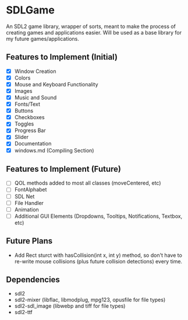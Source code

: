 # SDLGame
An SDL2 game library, wrapper of sorts, meant to make the process of creating games and applications easier.
Will be used as a base library for my future games/applications.

## Features to Implement (Initial)
- [x] Window Creation
- [x] Colors
- [x] Mouse and Keyboard Functionality
- [x] Images
- [x] Music and Sound
- [x] Fonts/Text
- [x] Buttons
- [x] Checkboxes
- [x] Toggles
- [x] Progress Bar
- [x] Slider
- [x] Documentation
- [x] windows.md (Compiling Section)

## Features to Implement (Future)
- [ ] QOL methods added to most all classes (moveCentered, etc)
- [ ] FontAlphabet
- [ ] SDL Net
- [ ] File Handler
- [ ] Animation
- [ ] Additional GUI Elements (Dropdowns, Tooltips, Notifications, Textbox, etc)

## Future Plans
- Add Rect sturct with hasCollision(int x, int y) method, so don't have to re-write mouse collisions (plus future collision detections) every time.

## Dependencies
- sdl2
- sdl2-mixer (libflac, libmodplug, mpg123, opusfile for file types)
- sdl2-sdl_image (libwebp and tiff for file types)
- sdl2-ttf
